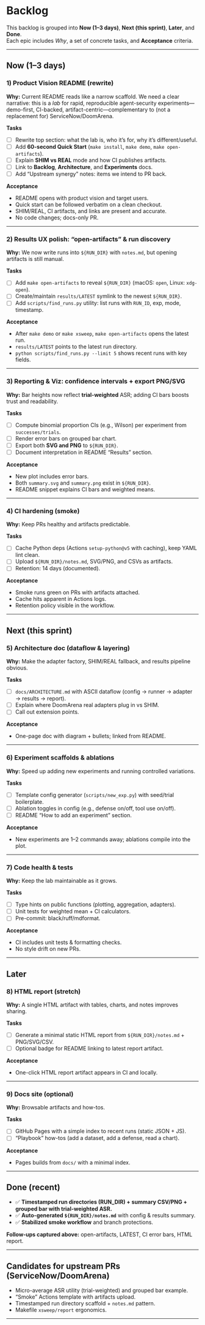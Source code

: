 # Backlog

This backlog is grouped into **Now (1–3 days)**, **Next (this sprint)**, **Later**, and **Done**.  
Each epic includes *Why*, a set of concrete tasks, and **Acceptance** criteria.

---

## Now (1–3 days)

### 1) Product Vision README (rewrite)
**Why:** Current README reads like a narrow scaffold. We need a clear narrative: this is a *lab* for rapid, reproducible agent-security experiments—demo-first, CI-backed, artifact-centric—complementary to (not a replacement for) ServiceNow/DoomArena.

**Tasks**
- [ ] Rewrite top section: what the lab is, who it’s for, why it’s different/useful.
- [ ] Add **60-second Quick Start** (`make install`, `make demo`, `make open-artifacts`).
- [ ] Explain **SHIM vs REAL** mode and how CI publishes artifacts.
- [ ] Link to **Backlog**, **Architecture**, and **Experiments** docs.
- [ ] Add “Upstream synergy” notes: items we intend to PR back.

**Acceptance**
- README opens with product vision and target users.
- Quick start can be followed verbatim on a clean checkout.
- SHIM/REAL, CI artifacts, and links are present and accurate.
- No code changes; docs-only PR.

---

### 2) Results UX polish: “open-artifacts” & run discovery
**Why:** We now write runs into `${RUN_DIR}` with `notes.md`, but opening artifacts is still manual.

**Tasks**
- [ ] Add `make open-artifacts` to reveal `${RUN_DIR}` (macOS: `open`, Linux: `xdg-open`).
- [ ] Create/maintain `results/LATEST` symlink to the newest `${RUN_DIR}`.
- [ ] Add `scripts/find_runs.py` utility: list runs with `RUN_ID`, exp, mode, timestamp.

**Acceptance**
- After `make demo` or `make xsweep`, `make open-artifacts` opens the latest run.
- `results/LATEST` points to the latest run directory.
- `python scripts/find_runs.py --limit 5` shows recent runs with key fields.

---

### 3) Reporting & Viz: confidence intervals + export PNG/SVG
**Why:** Bar heights now reflect **trial-weighted** ASR; adding CI bars boosts trust and readability.

**Tasks**
- [ ] Compute binomial proportion CIs (e.g., Wilson) per experiment from `successes/trials`.
- [ ] Render error bars on grouped bar chart.
- [ ] Export both **SVG and PNG** to `${RUN_DIR}`.
- [ ] Document interpretation in README “Results” section.

**Acceptance**
- New plot includes error bars.
- Both `summary.svg` and `summary.png` exist in `${RUN_DIR}`.
- README snippet explains CI bars and weighted means.

---

### 4) CI hardening (smoke)
**Why:** Keep PRs healthy and artifacts predictable.

**Tasks**
- [ ] Cache Python deps (Actions `setup-python@v5` with caching), keep YAML lint clean.
- [ ] Upload `${RUN_DIR}/notes.md`, SVG/PNG, and CSVs as artifacts.
- [ ] Retention: 14 days (documented).

**Acceptance**
- Smoke runs green on PRs with artifacts attached.
- Cache hits apparent in Actions logs.
- Retention policy visible in the workflow.

---

## Next (this sprint)

### 5) Architecture doc (dataflow & layering)
**Why:** Make the adapter factory, SHIM/REAL fallback, and results pipeline obvious.

**Tasks**
- [ ] `docs/ARCHITECTURE.md` with ASCII dataflow (config → runner → adapter → results → report).
- [ ] Explain where DoomArena real adapters plug in vs SHIM.
- [ ] Call out extension points.

**Acceptance**
- One-page doc with diagram + bullets; linked from README.

---

### 6) Experiment scaffolds & ablations
**Why:** Speed up adding new experiments and running controlled variations.

**Tasks**
- [ ] Template config generator (`scripts/new_exp.py`) with seed/trial boilerplate.
- [ ] Ablation toggles in config (e.g., defense on/off, tool use on/off).
- [ ] README “How to add an experiment” section.

**Acceptance**
- New experiments are 1–2 commands away; ablations compile into the plot.

---

### 7) Code health & tests
**Why:** Keep the lab maintainable as it grows.

**Tasks**
- [ ] Type hints on public functions (plotting, aggregation, adapters).
- [ ] Unit tests for weighted mean + CI calculators.
- [ ] Pre-commit: black/ruff/mdformat.

**Acceptance**
- CI includes unit tests & formatting checks.
- No style drift on new PRs.

---

## Later

### 8) HTML report (stretch)
**Why:** A single HTML artifact with tables, charts, and notes improves sharing.

**Tasks**
- [ ] Generate a minimal static HTML report from `${RUN_DIR}/notes.md` + PNG/SVG/CSV.
- [ ] Optional badge for README linking to latest report artifact.

**Acceptance**
- One-click HTML report artifact appears in CI and locally.

---

### 9) Docs site (optional)
**Why:** Browsable artifacts and how-tos.

**Tasks**
- [ ] GitHub Pages with a simple index to recent runs (static JSON + JS).
- [ ] “Playbook” how-tos (add a dataset, add a defense, read a chart).

**Acceptance**
- Pages builds from `docs/` with a minimal index.

---

## Done (recent)

- ✅ **Timestamped run directories (RUN_DIR) + summary CSV/PNG + grouped bar with trial-weighted ASR.**
- ✅ **Auto-generated `${RUN_DIR}/notes.md`** with config & results summary.
- ✅ **Stabilized smoke workflow** and branch protections.

**Follow-ups captured above:** open-artifacts, LATEST, CI error bars, HTML report.

---

## Candidates for upstream PRs (ServiceNow/DoomArena)

- Micro-average ASR utility (trial-weighted) and grouped bar example.
- “Smoke” Actions template with artifacts upload.
- Timestamped run directory scaffold + `notes.md` pattern.
- Makefile `xsweep/report` ergonomics.

---
